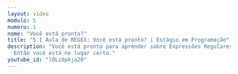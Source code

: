 ```yaml
---
layout: video
modulo: 5
numero: 1
nome: "Você está pronto?"
title: "5.1 Aula de REGEX: Você está pronto? | Estágio em Programação"
description: "Você está pronto para aprender sobre Expressões Regulares (REGEX)?
  Então você está no lugar certo."
youtube_id: "lOLi0pkja20"
---
```


